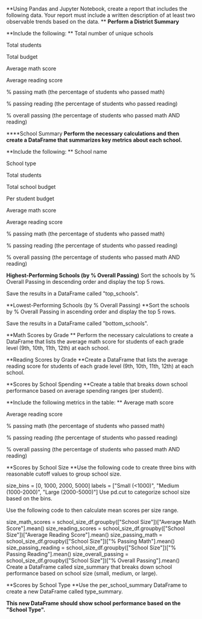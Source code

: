 **Using Pandas and Jupyter Notebook, create a report that includes the following data. Your report must include a written description of at least two observable trends based on the data.
**
**Perform a District Summary**

**Include the following:
**
Total number of unique schools

Total students

Total budget

Average math score

Average reading score

% passing math (the percentage of students who passed math)

% passing reading (the percentage of students who passed reading)

% overall passing (the percentage of students who passed math AND reading)

****School Summary
**Perform the necessary calculations and then create a DataFrame that summarizes key metrics about each school.**

**Include the following:
**
School name

School type

Total students

Total school budget

Per student budget

Average math score

Average reading score

% passing math (the percentage of students who passed math)

% passing reading (the percentage of students who passed reading)

% overall passing (the percentage of students who passed math AND reading)

**Highest-Performing Schools (by % Overall Passing)**
Sort the schools by % Overall Passing in descending order and display the top 5 rows.

Save the results in a DataFrame called "top_schools".

**Lowest-Performing Schools (by % Overall Passing)
**Sort the schools by % Overall Passing in ascending order and display the top 5 rows.

Save the results in a DataFrame called "bottom_schools".

**Math Scores by Grade
** Perform the necessary calculations to create a DataFrame that lists the average math score for students of each grade level (9th, 10th, 11th, 12th) at each school.

**Reading Scores by Grade
**Create a DataFrame that lists the average reading score for students of each grade level (9th, 10th, 11th, 12th) at each school.

**Scores by School Spending
**Create a table that breaks down school performance based on average spending ranges (per student).

**Include the following metrics in the table:
**
Average math score

Average reading score

% passing math (the percentage of students who passed math)

% passing reading (the percentage of students who passed reading)

% overall passing (the percentage of students who passed math AND reading)

**Scores by School Size
**Use the following code to create three bins with reasonable cutoff values to group school size.

size_bins = [0, 1000, 2000, 5000]
labels = ["Small (<1000)", "Medium (1000-2000)", "Large (2000-5000)"]
Use pd.cut to categorize school size based on the bins.

Use the following code to then calculate mean scores per size range.

size_math_scores = school_size_df.groupby(["School Size"])["Average Math Score"].mean()
size_reading_scores = school_size_df.groupby(["School Size"])["Average Reading Score"].mean()
size_passing_math = school_size_df.groupby(["School Size"])["% Passing Math"].mean()
size_passing_reading = school_size_df.groupby(["School Size"])["% Passing Reading"].mean()
size_overall_passing = school_size_df.groupby(["School Size"])["% Overall Passing"].mean()
Create a DataFrame called size_summary that breaks down school performance based on school size (small, medium, or large).

**Scores by School Type
**Use the per_school_summary DataFrame to create a new DataFrame called type_summary.

**This new DataFrame should show school performance based on the "School Type".**
